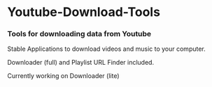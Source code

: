 # Youtube-Download-Tools
### Tools for downloading data from Youtube

Stable Applications to download videos and music to your computer.

Downloader (full) and Playlist URL Finder included.

Currently working on Downloader (lite)
